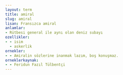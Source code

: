 ```yaml
---
layout: term
title: amiral
slug: amiral
lisan: Fransızca amiral
anlamlar:
- Rütbesi general ile aynı olan deniz subayı
ozellikler:
- - isim
  - askerlik
ornekler:
- - Amiralin sözlerine inanmak lazım, boş konuşmaz.
orneklerkaynak:
- - Feridun Fazıl Tülbentçi
---
```

